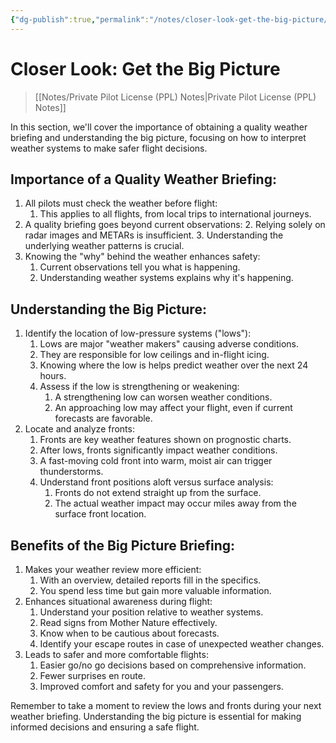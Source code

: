```yaml
---
{"dg-publish":true,"permalink":"/notes/closer-look-get-the-big-picture/","title":"Closer Look: Get the Big Picture","tags":["aviation","classnotes"]}
---
```



# Closer Look: Get the Big Picture
> [[Notes/Private Pilot License (PPL) Notes\|Private Pilot License (PPL) Notes]]

In this section, we'll cover the importance of obtaining a quality weather briefing and understanding the big picture, focusing on how to interpret weather systems to make safer flight decisions.

## Importance of a Quality Weather Briefing:

1. All pilots must check the weather before flight:
    1. This applies to all flights, from local trips to international journeys.
2. A quality briefing goes beyond current observations:
    2. Relying solely on radar images and METARs is insufficient.
    3. Understanding the underlying weather patterns is crucial.
3. Knowing the "why" behind the weather enhances safety:
    1. Current observations tell you what is happening.
    2. Understanding weather systems explains why it's happening.

## Understanding the Big Picture:

1. Identify the location of low-pressure systems ("lows"):
    1. Lows are major "weather makers" causing adverse conditions.
    2. They are responsible for low ceilings and in-flight icing.
    3. Knowing where the low is helps predict weather over the next 24 hours.
    4. Assess if the low is strengthening or weakening:
        1. A strengthening low can worsen weather conditions.
        2. An approaching low may affect your flight, even if current forecasts are favorable.
2. Locate and analyze fronts:
    1. Fronts are key weather features shown on prognostic charts.
    2. After lows, fronts significantly impact weather conditions.
    3. A fast-moving cold front into warm, moist air can trigger thunderstorms.
    4. Understand front positions aloft versus surface analysis:
        1. Fronts do not extend straight up from the surface.
        2. The actual weather impact may occur miles away from the surface front location.

## Benefits of the Big Picture Briefing:

1. Makes your weather review more efficient:
    1. With an overview, detailed reports fill in the specifics.
    2. You spend less time but gain more valuable information.
2. Enhances situational awareness during flight:
    1. Understand your position relative to weather systems.
    2. Read signs from Mother Nature effectively.
    3. Know when to be cautious about forecasts.
    4. Identify your escape routes in case of unexpected weather changes.
3. Leads to safer and more comfortable flights:
    1. Easier go/no go decisions based on comprehensive information.
    2. Fewer surprises en route.
    3. Improved comfort and safety for you and your passengers.

Remember to take a moment to review the lows and fronts during your next weather briefing. Understanding the big picture is essential for making informed decisions and ensuring a safe flight.